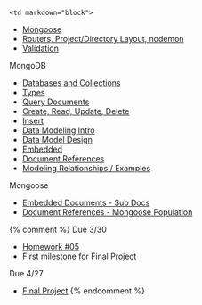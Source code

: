 	<td markdown="block">


* [Mongoose](slides/14/mongoose.html)
* [Routers, Project/Directory Layout, nodemon](slides/14/layout.html)
* [Validation](slides/15/validation.html)

</td>
	<td markdown="block">
MongoDB

* [Databases and Collections](https://docs.mongodb.com/manual/core/databases-and-collections/)
* [Types](https://docs.mongodb.com/manual/core/documen://docs.mongodb.com/manual/reference/bson-types/)
* [Query Documents](https://docs.mongodb.com/manual/tutorial/query-documents/)
* [Create, Read, Update, Delete](https://docs.mongodb.com/manual/crud/)
* [Insert](https://docs.mongodb.com/manual/tutorial/insert-documents/)
* [Data Modeling Intro](https://docs.mongodb.com/manual/core/data-modeling-introduction/)
* [Data Model Design](https://docs.mongodb.com/v3.2/core/data-model-design/)
* [Embedded](https://docs.mongodb.com/manual/tutorial/model-embedded-one-to-many-relationships-between-documents/#data-modeling-example-one-to-many)
* [Document References](https://docs.mongodb.com/manual/tutorial/model-referenced-one-to-many-relationships-between-documents/#data-modeling-publisher-and-books)
* [Modeling Relationships / Examples](https://docs.mongodb.com/v3.2/applications/data-models-relationships/)

Mongoose

* [Embedded Documents - Sub Docs](http://mongoosejs.com/docs/subdocs.html) 
* [Document References - Mongoose Population](http://mongoosejs.com/docs/populate.html) 

</td>
	<td markdown="block">

{% comment %}
Due 3/30

* [Homework #05](homework/05.html)
* [First milestone for Final Project](final-project.html#proposal)

Due 4/27 

* [Final Project](final-project.html)
{% endcomment %}

</td>
